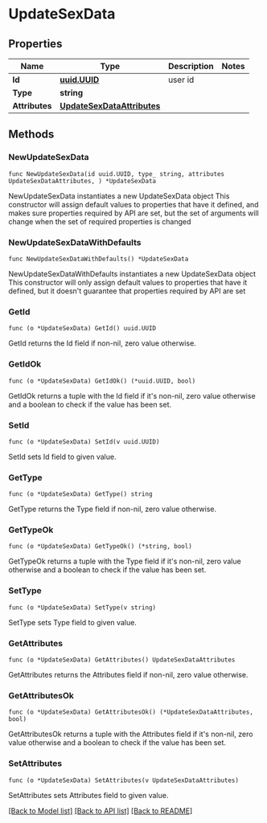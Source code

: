 # UpdateSexData

## Properties

Name | Type | Description | Notes
------------ | ------------- | ------------- | -------------
**Id** | [**uuid.UUID**](uuid.UUID.md) | user id | 
**Type** | **string** |  | 
**Attributes** | [**UpdateSexDataAttributes**](UpdateSexDataAttributes.md) |  | 

## Methods

### NewUpdateSexData

`func NewUpdateSexData(id uuid.UUID, type_ string, attributes UpdateSexDataAttributes, ) *UpdateSexData`

NewUpdateSexData instantiates a new UpdateSexData object
This constructor will assign default values to properties that have it defined,
and makes sure properties required by API are set, but the set of arguments
will change when the set of required properties is changed

### NewUpdateSexDataWithDefaults

`func NewUpdateSexDataWithDefaults() *UpdateSexData`

NewUpdateSexDataWithDefaults instantiates a new UpdateSexData object
This constructor will only assign default values to properties that have it defined,
but it doesn't guarantee that properties required by API are set

### GetId

`func (o *UpdateSexData) GetId() uuid.UUID`

GetId returns the Id field if non-nil, zero value otherwise.

### GetIdOk

`func (o *UpdateSexData) GetIdOk() (*uuid.UUID, bool)`

GetIdOk returns a tuple with the Id field if it's non-nil, zero value otherwise
and a boolean to check if the value has been set.

### SetId

`func (o *UpdateSexData) SetId(v uuid.UUID)`

SetId sets Id field to given value.


### GetType

`func (o *UpdateSexData) GetType() string`

GetType returns the Type field if non-nil, zero value otherwise.

### GetTypeOk

`func (o *UpdateSexData) GetTypeOk() (*string, bool)`

GetTypeOk returns a tuple with the Type field if it's non-nil, zero value otherwise
and a boolean to check if the value has been set.

### SetType

`func (o *UpdateSexData) SetType(v string)`

SetType sets Type field to given value.


### GetAttributes

`func (o *UpdateSexData) GetAttributes() UpdateSexDataAttributes`

GetAttributes returns the Attributes field if non-nil, zero value otherwise.

### GetAttributesOk

`func (o *UpdateSexData) GetAttributesOk() (*UpdateSexDataAttributes, bool)`

GetAttributesOk returns a tuple with the Attributes field if it's non-nil, zero value otherwise
and a boolean to check if the value has been set.

### SetAttributes

`func (o *UpdateSexData) SetAttributes(v UpdateSexDataAttributes)`

SetAttributes sets Attributes field to given value.



[[Back to Model list]](../README.md#documentation-for-models) [[Back to API list]](../README.md#documentation-for-api-endpoints) [[Back to README]](../README.md)


